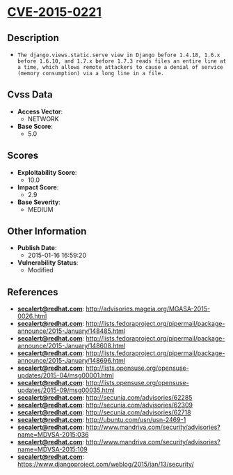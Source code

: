 
# [CVE-2015-0221](https://cve.mitre.org/cgi-bin/cvename.cgi?name=CVE-2015-0221)

## Description

- `The django.views.static.serve view in Django before 1.4.18, 1.6.x before 1.6.10, and 1.7.x before 1.7.3 reads files an entire line at a time, which allows remote attackers to cause a denial of service (memory consumption) via a long line in a file.`

## Cvss Data

- **Access Vector**:
  - NETWORK
- **Base Score**:
  - 5.0

## Scores

- **Exploitability Score**:
  - 10.0
- **Impact Score**:
  - 2.9
- **Base Severity**:
  - MEDIUM

## Other Information

- **Publish Date**:
  - 2015-01-16 16:59:20
- **Vulnerability Status**:
  - Modified

## References

- **secalert@redhat.com**: http://advisories.mageia.org/MGASA-2015-0026.html
- **secalert@redhat.com**: http://lists.fedoraproject.org/pipermail/package-announce/2015-January/148485.html
- **secalert@redhat.com**: http://lists.fedoraproject.org/pipermail/package-announce/2015-January/148608.html
- **secalert@redhat.com**: http://lists.fedoraproject.org/pipermail/package-announce/2015-January/148696.html
- **secalert@redhat.com**: http://lists.opensuse.org/opensuse-updates/2015-04/msg00001.html
- **secalert@redhat.com**: http://lists.opensuse.org/opensuse-updates/2015-09/msg00035.html
- **secalert@redhat.com**: http://secunia.com/advisories/62285
- **secalert@redhat.com**: http://secunia.com/advisories/62309
- **secalert@redhat.com**: http://secunia.com/advisories/62718
- **secalert@redhat.com**: http://ubuntu.com/usn/usn-2469-1
- **secalert@redhat.com**: http://www.mandriva.com/security/advisories?name=MDVSA-2015:036
- **secalert@redhat.com**: http://www.mandriva.com/security/advisories?name=MDVSA-2015:109
- **secalert@redhat.com**: https://www.djangoproject.com/weblog/2015/jan/13/security/
